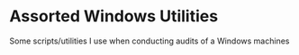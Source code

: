 # Assorted Windows Utilities

Some scripts/utilities I use when conducting audits of a Windows machines
